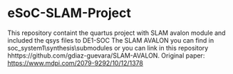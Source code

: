 # eSoC-SLAM-Project
 This repository containt the quartus project with SLAM avalon module and included the qsys files to DE1-SOC 
 The SLAM AVALON you can find in soc_system1\synthesis\submodules or you can link in this repository hhttps://github.com/gdiaz-guevara/SLAM-AVALON. 
 Original paper: https://www.mdpi.com/2079-9292/10/12/1378
